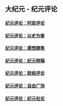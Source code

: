 ## 大纪元 - 纪元评论

#### [纪元评论：时政评论](indexes/nsc1025/README.md?09200330)
#### [纪元评论：以史为鉴](indexes/nsc1028/README.md?09200330)
#### [纪元评论：感悟随笔](indexes/nsc1035/README.md?09200330)
#### [纪元评论：纪元特稿](indexes/nsc424/README.md?09200330)
#### [纪元评论：财经评论](indexes/nsc1026/README.md?09200330)
#### [纪元评论：自由广场](indexes/nsc993/README.md?09200330)
#### [纪元评论：纪元社论](indexes/nsc422/README.md?09200330)
